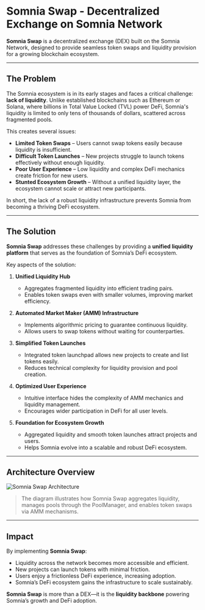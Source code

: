 # Somnia Swap - Decentralized Exchange on Somnia Network

**Somnia Swap** is a decentralized exchange (DEX) built on the Somnia Network, designed to provide seamless token swaps and liquidity provision for a growing blockchain ecosystem.

---

## The Problem

The Somnia ecosystem is in its early stages and faces a critical challenge: **lack of liquidity**. Unlike established blockchains such as Ethereum or Solana, where billions in Total Value Locked (TVL) power DeFi, Somnia's liquidity is limited to only tens of thousands of dollars, scattered across fragmented pools.

This creates several issues:

- **Limited Token Swaps** – Users cannot swap tokens easily because liquidity is insufficient.  
- **Difficult Token Launches** – New projects struggle to launch tokens effectively without enough liquidity.  
- **Poor User Experience** – Low liquidity and complex DeFi mechanics create friction for new users.  
- **Stunted Ecosystem Growth** – Without a unified liquidity layer, the ecosystem cannot scale or attract new participants.  

In short, the lack of a robust liquidity infrastructure prevents Somnia from becoming a thriving DeFi ecosystem.

---

## The Solution

**Somnia Swap** addresses these challenges by providing a **unified liquidity platform** that serves as the foundation of Somnia’s DeFi ecosystem.  

Key aspects of the solution:

1. **Unified Liquidity Hub**  
   - Aggregates fragmented liquidity into efficient trading pairs.  
   - Enables token swaps even with smaller volumes, improving market efficiency.  

2. **Automated Market Maker (AMM) Infrastructure**  
   - Implements algorithmic pricing to guarantee continuous liquidity.  
   - Allows users to swap tokens without waiting for counterparties.  

3. **Simplified Token Launches**  
   - Integrated token launchpad allows new projects to create and list tokens easily.  
   - Reduces technical complexity for liquidity provision and pool creation.  

4. **Optimized User Experience**  
   - Intuitive interface hides the complexity of AMM mechanics and liquidity management.  
   - Encourages wider participation in DeFi for all user levels.  

5. **Foundation for Ecosystem Growth**  
   - Aggregated liquidity and smooth token launches attract projects and users.  
   - Helps Somnia evolve into a scalable and robust DeFi ecosystem.  

---

## Architecture Overview

![Somnia Swap Architecture](../liquidity_pool2.png)

> The diagram illustrates how Somnia Swap aggregates liquidity, manages pools through the PoolManager, and enables token swaps via AMM mechanisms.

---

## Impact

By implementing **Somnia Swap**:

- Liquidity across the network becomes more accessible and efficient.  
- New projects can launch tokens with minimal friction.  
- Users enjoy a frictionless DeFi experience, increasing adoption.  
- Somnia’s DeFi ecosystem gains the infrastructure to scale sustainably.  

**Somnia Swap** is more than a DEX—it is the **liquidity backbone** powering Somnia’s growth and DeFi adoption.

